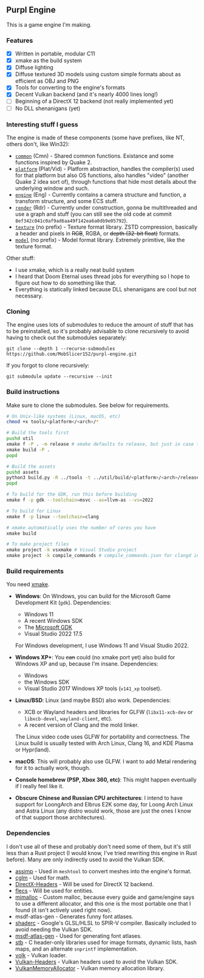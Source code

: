 ## Purpl Engine

This is a game engine I'm making.

### Features

- [x] Written in portable, modular C11
- [x] xmake as the build system
- [x] Diffuse lighting
- [x] Diffuse textured 3D models using custom simple formats about as efficient as OBJ and PNG
- [x] Tools for converting to the engine's formats
- [x] Decent Vulkan backend (and it's nearly 4000 lines long!)
- [ ] Beginning of a DirectX 12 backend (not really implemented yet)
- [ ] No DLL shenanigans (yet)

### Interesting stuff I guess

The engine is made of these components (some have prefixes, like NT, others don't, like Win32):

- [`common`](common) (Cmn) - Shared common functions. Existance and some functions inspired by Quake 2.
- [`platform`](platform) (Plat/Vid) - Platform abstraction, handles the compiler(s) used for that platform but also OS functions,
also handles "video" (another Quake 2 idea sort of), through functions that hide most details about the underlying window and such.
- [`engine`](engine) (Eng) - Currently contains a camera structure and function, a transform structure, and some ECS stuff.
- [`render`](engine/render) (Rdr) - Currently under construction, gonna be multithreaded and use a graph and stuff
  (you can still see the old code at commit `8ef342c041c0af9ad6aa49f142ea6a0db9e05792`).
- [`texture`](util/texture) (no prefix) - Texture format library. ZSTD compression, basically a header and pixels in ~~RGB~~, RGBA, or ~~depth
(32-bit float)~~ formats.
- [`model`](util/model) (no prefix) - Model format library. Extremely primitive, like the texture format.

Other stuff:

- I use xmake, which is a really neat build system
- I heard that Doom Eternal uses thread jobs for everything so I hope to figure out how to do something like that.
- Everything is statically linked because DLL shenanigans are cool but not necessary.

### Cloning

The engine uses lots of submodules to reduce the amount of stuff that has to be
preinstalled, so it's probably advisable to clone recursively to avoid having to
check out the submodules separately:

```
git clone --depth 1 --recurse-submodules https://github.com/MobSlicer152/purpl-engine.git
```

If you forgot to clone recursively:

```
git submodule update --recursive --init
```

### Build instructions

Make sure to clone the submodules. See below for requirements.

```sh
# On Unix-like systems (Linux, macOS, etc)
chmod +x tools/<platform</<arch>/*

# Build the tools first
pushd util
xmake f -P . -m release # xmake defaults to release, but just in case that changes, this command doesn't hurt
xmake build -P .
popd

# Build the assets
pushd assets
python3 build.py -R ../tools -t ../util/build/<platform>/<arch>/release
popd

# To build for the GDK, run this before building
xmake f -p gdk --toolchain=msvc --as=llvm-as --vs=2022

# To build for Linux
xmake f -p linux --toolchain=clang

# xmake automatically uses the number of cores you have
xmake build

# To make project files
xmake project -k vsxmake # Visual Studio project
xmake project -k compile_commands # compile_commands.json for clangd in VS Code or Neovim
```

### Build requirements

You need [xmake](https://github.com/xmake-io/xmake).

- __Windows__:
  On Windows, you can build for the Microsoft Game Development Kit (`gdk`).
  Dependencies:
  - Windows 11
  - A recent Windows SDK
  - The [Microsoft GDK](https://github.com/microsoft/PGDK)
  - Visual Studio 2022 17.5

  For Windows development, I use Windows 11 and Visual Studio 2022.

- __Windows XP+__:
  You ~~can~~ could (no xmake port yet) also build for Windows XP and up, because I'm insane.
  Dependencies:
  - Windows
  - the Windows SDK
  - Visual Studio 2017 Windows XP tools (`v141_xp` toolset).

- __Linux/BSD__:
  Linux (and maybe BSD) also work.
  Dependencies:
  - XCB or Wayland headers and libraries for GLFW (`libx11-xcb-dev` or
    `libxcb-devel`, `wayland-client`, etc).
  - A recent version of Clang and the mold linker.

  The Linux video code uses GLFW for portability and correctness. The Linux build is usually tested
  with Arch Linux, Clang 16, and KDE Plasma or Hypr(land).

- __macOS__:
  This will probably also use GLFW. I want to add Metal rendering for it to actually work, though.

- __Console homebrew (PSP, Xbox 360, etc)__:
  This might happen eventually if I really feel like it.

- __Obscure Chinese and Russian CPU architectures__:
  I intend to have support for LoongArch and Elbrus E2K some day, for Loong Arch Linux and Astra Linux (any distro would work,
  those are just the ones I know of that support those architectures).

### Dependencies

I don't use all of these and probably don't need some of them, but it's still less than a Rust project (I would know, I've tried rewriting
this engine in Rust before). Many are only indirectly used to avoid the Vulkan SDK.

- [assimp](https://github.com/assimp/assimp) - Used in `meshtool` to convert meshes into the engine's format.
- [cglm](https://github.com/recp/cglm) - Used for math.
- [DirectX-Headers](https://github.com/Microsoft/DirectX-Headers) - Will be used for DirectX 12 backend.
- [flecs](https://github.com/SanderMertens/flecs) - Will be used for entities.
- [mimalloc](https://github.com/Microsoft/mimalloc) - Custom malloc, because every guide and game/engine says to use a different allocator,
  and this one is the most portable one that I found (it isn't actively used right now).
- msdf-atlas-gen - Generates funny font atlases.
- [shaderc](https://github.com/google/shaderc) - Google's GLSL/HLSL to SPIR-V compiler. Basically included to avoid needing the Vulkan SDK.
- [msdf-atlas-gen](https://github.com/Chlumsky/msdf-atlas-gen) - Used for generating font atlases.
- [stb](https://github.com/nothings/stb) - C header-only libraries used for image formats, dynamic lists, hash maps, and an alternate `snprintf`
  implementation.
- [volk](https://github.com/zeux/volk) - Vulkan loader.
- [Vulkan-Headers](https://github.com/KhronosGroup/Vulkan-Headers) - Vulkan headers used to avoid the Vulkan SDK.
- [VulkanMemoryAllocator](https://github.com/GPUOpen-LibrariesAndSDKs/VulkanMemoryAllocator) - Vulkan memory allocation library.
